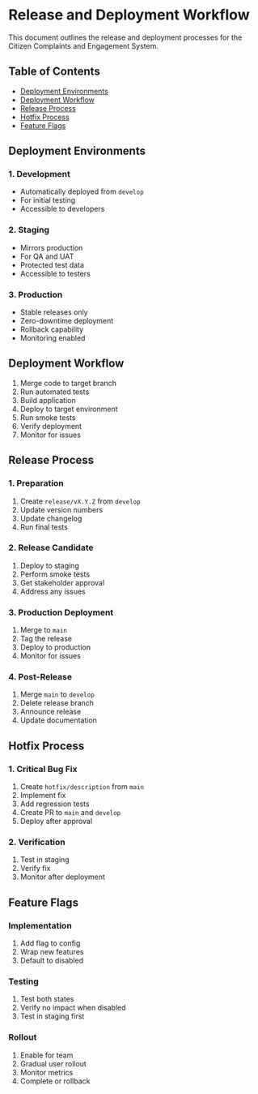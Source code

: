 # Release and Deployment Workflow

This document outlines the release and deployment processes for the Citizen Complaints and Engagement System.

## Table of Contents
- [Deployment Environments](#deployment-environments)
- [Deployment Workflow](#deployment-workflow)
- [Release Process](#release-process)
- [Hotfix Process](#hotfix-process)
- [Feature Flags](#feature-flags)

## Deployment Environments

### 1. Development
- Automatically deployed from `develop`
- For initial testing
- Accessible to developers

### 2. Staging
- Mirrors production
- For QA and UAT
- Protected test data
- Accessible to testers

### 3. Production
- Stable releases only
- Zero-downtime deployment
- Rollback capability
- Monitoring enabled

## Deployment Workflow

1. Merge code to target branch
2. Run automated tests
3. Build application
4. Deploy to target environment
5. Run smoke tests
6. Verify deployment
7. Monitor for issues

## Release Process

### 1. Preparation
1. Create `release/vX.Y.Z` from `develop`
2. Update version numbers
3. Update changelog
4. Run final tests

### 2. Release Candidate
1. Deploy to staging
2. Perform smoke tests
3. Get stakeholder approval
4. Address any issues

### 3. Production Deployment
1. Merge to `main`
2. Tag the release
3. Deploy to production
4. Monitor for issues

### 4. Post-Release
1. Merge `main` to `develop`
2. Delete release branch
3. Announce release
4. Update documentation

## Hotfix Process

### 1. Critical Bug Fix
1. Create `hotfix/description` from `main`
2. Implement fix
3. Add regression tests
4. Create PR to `main` and `develop`
5. Deploy after approval

### 2. Verification
1. Test in staging
2. Verify fix
3. Monitor after deployment

## Feature Flags

### Implementation
1. Add flag to config
2. Wrap new features
3. Default to disabled

### Testing
1. Test both states
2. Verify no impact when disabled
3. Test in staging first

### Rollout
1. Enable for team
2. Gradual user rollout
3. Monitor metrics
4. Complete or rollback
